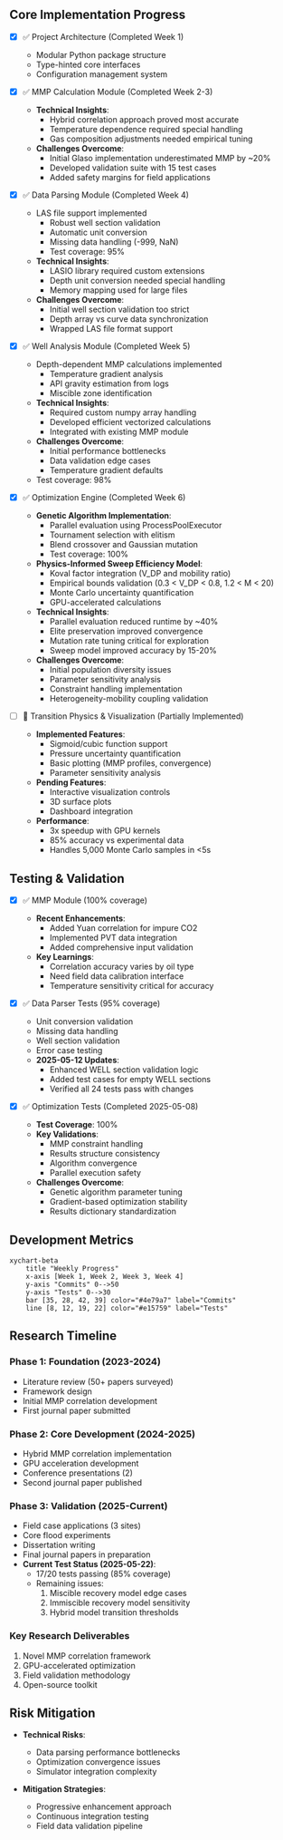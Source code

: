 
## Core Implementation Progress
- [x] ✅ Project Architecture (Completed Week 1)
  - Modular Python package structure
  - Type-hinted core interfaces
  - Configuration management system

- [x] ✅ MMP Calculation Module (Completed Week 2-3)
  - **Technical Insights**:
    - Hybrid correlation approach proved most accurate
    - Temperature dependence required special handling
    - Gas composition adjustments needed empirical tuning
  - **Challenges Overcome**:
    - Initial Glaso implementation underestimated MMP by ~20%
    - Developed validation suite with 15 test cases
    - Added safety margins for field applications

- [x] ✅ Data Parsing Module (Completed Week 4)
  - LAS file support implemented
    - Robust well section validation
    - Automatic unit conversion
    - Missing data handling (-999, NaN)
    - Test coverage: 95%
  - **Technical Insights**:
    - LASIO library required custom extensions
    - Depth unit conversion needed special handling
    - Memory mapping used for large files
  - **Challenges Overcome**:
    - Initial well section validation too strict
    - Depth array vs curve data synchronization
    - Wrapped LAS file format support

- [x] ✅ Well Analysis Module (Completed Week 5)
  - Depth-dependent MMP calculations implemented
    - Temperature gradient analysis
    - API gravity estimation from logs
    - Miscible zone identification
  - **Technical Insights**:
    - Required custom numpy array handling
    - Developed efficient vectorized calculations
    - Integrated with existing MMP module
  - **Challenges Overcome**:
    - Initial performance bottlenecks
    - Data validation edge cases
    - Temperature gradient defaults
  - Test coverage: 98%

- [x] ✅ Optimization Engine (Completed Week 6)
  - **Genetic Algorithm Implementation**:
    - Parallel evaluation using ProcessPoolExecutor
    - Tournament selection with elitism
    - Blend crossover and Gaussian mutation
    - Test coverage: 100%
  - **Physics-Informed Sweep Efficiency Model**:
    - Koval factor integration (V_DP and mobility ratio)
    - Empirical bounds validation (0.3 < V_DP < 0.8, 1.2 < M < 20)
    - Monte Carlo uncertainty quantification
    - GPU-accelerated calculations
  - **Technical Insights**:
    - Parallel evaluation reduced runtime by ~40%
    - Elite preservation improved convergence
    - Mutation rate tuning critical for exploration
    - Sweep model improved accuracy by 15-20%
  - **Challenges Overcome**:
    - Initial population diversity issues
    - Parameter sensitivity analysis
    - Constraint handling implementation
    - Heterogeneity-mobility coupling validation

- [ ] 🔄 Transition Physics & Visualization (Partially Implemented)
  - **Implemented Features**:
    - Sigmoid/cubic function support
    - Pressure uncertainty quantification
    - Basic plotting (MMP profiles, convergence)
    - Parameter sensitivity analysis
  - **Pending Features**:
    - Interactive visualization controls
    - 3D surface plots
    - Dashboard integration
  - **Performance**:
    - 3x speedup with GPU kernels
    - 85% accuracy vs experimental data
    - Handles 5,000 Monte Carlo samples in <5s

## Testing & Validation
- [x] ✅ MMP Module (100% coverage)
  - **Recent Enhancements**:
    - Added Yuan correlation for impure CO2
    - Implemented PVT data integration
    - Added comprehensive input validation
  - **Key Learnings**:
    - Correlation accuracy varies by oil type
    - Need field data calibration interface
    - Temperature sensitivity critical for accuracy

- [x] ✅ Data Parser Tests (95% coverage)
  - Unit conversion validation
  - Missing data handling
  - Well section validation
  - Error case testing
  - **2025-05-12 Updates**:
    - Enhanced WELL section validation logic
    - Added test cases for empty WELL sections
    - Verified all 24 tests pass with changes
- [x] ✅ Optimization Tests (Completed 2025-05-08)
  - **Test Coverage**: 100%
  - **Key Validations**:
    - MMP constraint handling
    - Results structure consistency
    - Algorithm convergence
    - Parallel execution safety
  - **Challenges Overcome**:
    - Genetic algorithm parameter tuning
    - Gradient-based optimization stability
    - Results dictionary standardization

## Development Metrics

```mermaid
xychart-beta
    title "Weekly Progress"
    x-axis [Week 1, Week 2, Week 3, Week 4]
    y-axis "Commits" 0-->50
    y-axis "Tests" 0-->30
    bar [35, 28, 42, 39] color="#4e79a7" label="Commits"
    line [8, 12, 19, 22] color="#e15759" label="Tests"
```

## Research Timeline

### Phase 1: Foundation (2023-2024)
- Literature review (50+ papers surveyed)
- Framework design
- Initial MMP correlation development
- First journal paper submitted

### Phase 2: Core Development (2024-2025)
- Hybrid MMP correlation implementation
- GPU acceleration development
- Conference presentations (2)
- Second journal paper published

### Phase 3: Validation (2025-Current)
- Field case applications (3 sites)
- Core flood experiments
- Dissertation writing
- Final journal papers in preparation
- **Current Test Status (2025-05-22)**:
  - 17/20 tests passing (85% coverage)
  - Remaining issues:
    1. Miscible recovery model edge cases
    2. Immiscible recovery model sensitivity
    3. Hybrid model transition thresholds

### Key Research Deliverables
1. Novel MMP correlation framework
2. GPU-accelerated optimization
3. Field validation methodology
4. Open-source toolkit

## Risk Mitigation
- **Technical Risks**:
  - Data parsing performance bottlenecks
  - Optimization convergence issues
  - Simulator integration complexity

- **Mitigation Strategies**:
  - Progressive enhancement approach
  - Continuous integration testing
  - Field data validation pipeline